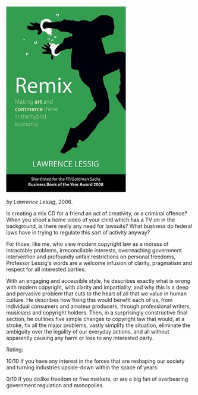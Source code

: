 <!--
.. title: Remix
.. slug: remix
.. date: 2009-04-07 23:42:58-05:00
.. tags: media,books,non-fiction,internet,culture,law
.. link: 
.. description: 
.. type: text
-->


![remix](/files/2009/04/remix.jpg)

*by Lawrence Lessig*, 2008.

Is creating a mix CD for a friend an act of creativity, or a criminal
offence? When you shoot a home video of your child which has a TV on in
the background, is there really any need for lawsuits? What business do
federal laws have in trying to regulate this sort of activity anyway?

For those, like me, who view modern copyright law as a morass of
intractable problems, irreconcilable interests, overreaching government
intervention and profoundly unfair restrictions on personal freedoms,
Professor Lessig's words are a welcome infusion of clarity, pragmatism
and respect for all interested parties.

With an engaging and accessible style, he describes exactly what is
wrong with modern copyright, with clarity and impartiality, and why this
is a deep and pervasive problem that cuts to the heart of all that we
value in human culture. He describes how fixing this would benefit each
of us, from individual consumers and amateur producers, through
professional writers, musicians and copyright holders. Then, in a
surprisingly constructive final section, he outlines five simple changes
to copyright law that would, at a stroke, fix all the major problems,
vastly simplify the situation, eliminate the ambiguity over the legality
of our everyday actions, and all without apparently causing any harm or
loss to any interested party.

Rating:

10/10 If you have any interest in the forces that are reshaping our
society and turning industries upside-down within the space of years.

0/10 If you dislike freedom or free markets, or are a big fan of
overbearing government regulation and monopolies.
